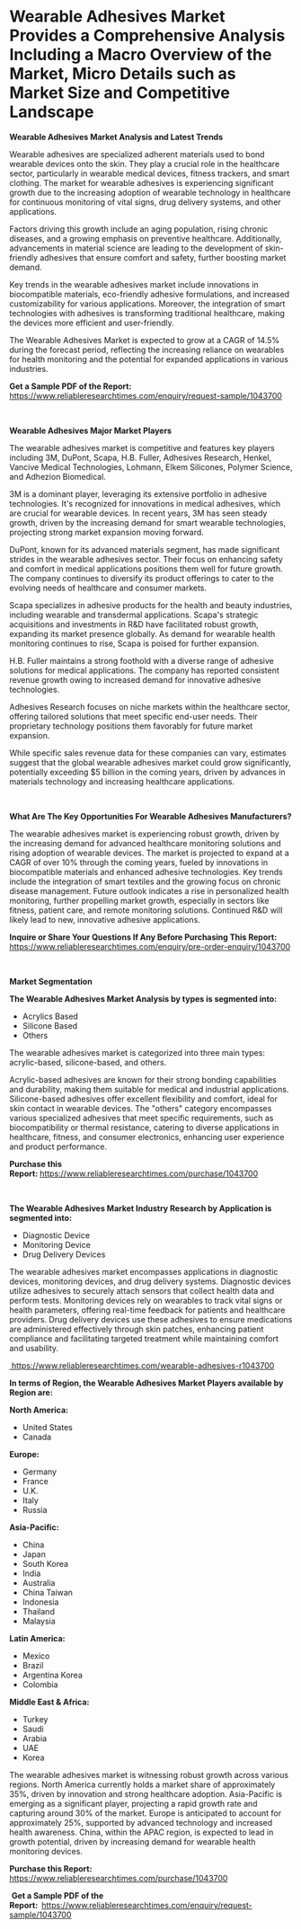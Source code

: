<p><h1>Wearable Adhesives Market Provides a Comprehensive Analysis Including a Macro Overview of the Market, Micro Details such as Market Size and Competitive Landscape</h1></p><p><strong>Wearable Adhesives Market Analysis and Latest Trends</strong></p>
<p><p>Wearable adhesives are specialized adherent materials used to bond wearable devices onto the skin. They play a crucial role in the healthcare sector, particularly in wearable medical devices, fitness trackers, and smart clothing. The market for wearable adhesives is experiencing significant growth due to the increasing adoption of wearable technology in healthcare for continuous monitoring of vital signs, drug delivery systems, and other applications.</p><p>Factors driving this growth include an aging population, rising chronic diseases, and a growing emphasis on preventive healthcare. Additionally, advancements in material science are leading to the development of skin-friendly adhesives that ensure comfort and safety, further boosting market demand. </p><p>Key trends in the wearable adhesives market include innovations in biocompatible materials, eco-friendly adhesive formulations, and increased customizability for various applications. Moreover, the integration of smart technologies with adhesives is transforming traditional healthcare, making the devices more efficient and user-friendly.</p><p>The Wearable Adhesives Market is expected to grow at a CAGR of 14.5% during the forecast period, reflecting the increasing reliance on wearables for health monitoring and the potential for expanded applications in various industries.</p></p>
<p><strong>Get a Sample PDF of the Report:&nbsp;</strong> <a href="https://www.reliableresearchtimes.com/enquiry/request-sample/1043700?utm_campaign=1420&utm_medium=2&utm_source=Github&utm_content=ia&utm_term=13042025&utm_id=wearable-adhesives">https://www.reliableresearchtimes.com/enquiry/request-sample/1043700</a></p>
<p>&nbsp;</p>
<p><strong>Wearable Adhesives Major Market Players</strong></p>
<p><p>The wearable adhesives market is competitive and features key players including 3M, DuPont, Scapa, H.B. Fuller, Adhesives Research, Henkel, Vancive Medical Technologies, Lohmann, Elkem Silicones, Polymer Science, and Adhezion Biomedical. </p><p>3M is a dominant player, leveraging its extensive portfolio in adhesive technologies. It's recognized for innovations in medical adhesives, which are crucial for wearable devices. In recent years, 3M has seen steady growth, driven by the increasing demand for smart wearable technologies, projecting strong market expansion moving forward.</p><p>DuPont, known for its advanced materials segment, has made significant strides in the wearable adhesives sector. Their focus on enhancing safety and comfort in medical applications positions them well for future growth. The company continues to diversify its product offerings to cater to the evolving needs of healthcare and consumer markets.</p><p>Scapa specializes in adhesive products for the health and beauty industries, including wearable and transdermal applications. Scapa's strategic acquisitions and investments in R&D have facilitated robust growth, expanding its market presence globally. As demand for wearable health monitoring continues to rise, Scapa is poised for further expansion.</p><p>H.B. Fuller maintains a strong foothold with a diverse range of adhesive solutions for medical applications. The company has reported consistent revenue growth owing to increased demand for innovative adhesive technologies. </p><p>Adhesives Research focuses on niche markets within the healthcare sector, offering tailored solutions that meet specific end-user needs. Their proprietary technology positions them favorably for future market expansion.</p><p>While specific sales revenue data for these companies can vary, estimates suggest that the global wearable adhesives market could grow significantly, potentially exceeding $5 billion in the coming years, driven by advances in materials technology and increasing healthcare applications.</p></p>
<p>&nbsp;</p>
<p><strong>What Are The Key Opportunities For Wearable Adhesives Manufacturers?</strong></p>
<p><p>The wearable adhesives market is experiencing robust growth, driven by the increasing demand for advanced healthcare monitoring solutions and rising adoption of wearable devices. The market is projected to expand at a CAGR of over 10% through the coming years, fueled by innovations in biocompatible materials and enhanced adhesive technologies. Key trends include the integration of smart textiles and the growing focus on chronic disease management. Future outlook indicates a rise in personalized health monitoring, further propelling market growth, especially in sectors like fitness, patient care, and remote monitoring solutions. Continued R&D will likely lead to new, innovative adhesive applications.</p></p>
<p><strong>Inquire or Share Your Questions If Any Before Purchasing This Report:</strong> <a href="https://www.reliableresearchtimes.com/enquiry/pre-order-enquiry/1043700?utm_campaign=1420&utm_medium=2&utm_source=Github&utm_content=ia&utm_term=13042025&utm_id=wearable-adhesives">https://www.reliableresearchtimes.com/enquiry/pre-order-enquiry/1043700</a></p>
<p>&nbsp;</p>
<p><strong>Market Segmentation</strong></p>
<p><strong>The Wearable Adhesives Market Analysis by types is segmented into:</strong></p>
<p><ul><li>Acrylics Based</li><li>Silicone Based</li><li>Others</li></ul></p>
<p><p>The wearable adhesives market is categorized into three main types: acrylic-based, silicone-based, and others. </p><p>Acrylic-based adhesives are known for their strong bonding capabilities and durability, making them suitable for medical and industrial applications. Silicone-based adhesives offer excellent flexibility and comfort, ideal for skin contact in wearable devices. The "others" category encompasses various specialized adhesives that meet specific requirements, such as biocompatibility or thermal resistance, catering to diverse applications in healthcare, fitness, and consumer electronics, enhancing user experience and product performance.</p></p>
<p><strong>Purchase this Report:&nbsp;</strong><a href="https://www.reliableresearchtimes.com/purchase/1043700?utm_campaign=1420&utm_medium=2&utm_source=Github&utm_content=ia&utm_term=13042025&utm_id=wearable-adhesives">https://www.reliableresearchtimes.com/purchase/1043700</a></p>
<p>&nbsp;</p>
<p><strong>The Wearable Adhesives Market Industry Research by Application is segmented into:</strong></p>
<p><ul><li>Diagnostic Device</li><li>Monitoring Device</li><li>Drug Delivery Devices</li></ul></p>
<p><p>The wearable adhesives market encompasses applications in diagnostic devices, monitoring devices, and drug delivery systems. Diagnostic devices utilize adhesives to securely attach sensors that collect health data and perform tests. Monitoring devices rely on wearables to track vital signs or health parameters, offering real-time feedback for patients and healthcare providers. Drug delivery devices use these adhesives to ensure medications are administered effectively through skin patches, enhancing patient compliance and facilitating targeted treatment while maintaining comfort and usability.</p></p>
<p><a href="https://www.reliableresearchtimes.com/wearable-adhesives-r1043700?utm_campaign=1420&utm_medium=2&utm_source=Github&utm_content=ia&utm_term=13042025&utm_id=wearable-adhesives">&nbsp;https://www.reliableresearchtimes.com/wearable-adhesives-r1043700</a></p>
<p><strong>In terms of Region, the Wearable Adhesives Market Players available by Region are:</strong></p>
<p>
    <p> <strong> North America: </strong>
        <ul>
            <li>United States</li>
            <li>Canada</li>
        </ul>
        </p> 
    <p> <strong> Europe: </strong>
        <ul>
            <li>Germany</li>
            <li>France</li>
            <li>U.K.</li>
            <li>Italy</li>
            <li>Russia</li>
        </ul>
        </p> 
    <p> <strong> Asia-Pacific: </strong>
        <ul>
            <li>China</li>
            <li>Japan</li>
            <li>South Korea</li>
            <li>India</li>
            <li>Australia</li>
            <li>China Taiwan</li>
            <li>Indonesia</li>
            <li>Thailand</li>
            <li>Malaysia</li>
        </ul>
        </p> 
    <p> <strong> Latin America: </strong>
        <ul>
            <li>Mexico</li>
            <li>Brazil</li>
            <li>Argentina Korea</li>
            <li>Colombia</li>
        </ul>
        </p> 
    <p> <strong> Middle East & Africa: </strong>
        <ul>
            <li>Turkey</li>
            <li>Saudi</li>
            <li>Arabia</li>
            <li>UAE</li>
            <li>Korea</li>
        </ul>
    </p>
    </p>
<p><p>The wearable adhesives market is witnessing robust growth across various regions. North America currently holds a market share of approximately 35%, driven by innovation and strong healthcare adoption. Asia-Pacific is emerging as a significant player, projecting a rapid growth rate and capturing around 30% of the market. Europe is anticipated to account for approximately 25%, supported by advanced technology and increased health awareness. China, within the APAC region, is expected to lead in growth potential, driven by increasing demand for wearable health monitoring devices.</p></p>
<p><strong>Purchase this Report: </strong><a href="https://www.reliableresearchtimes.com/purchase/1043700?utm_campaign=1420&utm_medium=2&utm_source=Github&utm_content=ia&utm_term=13042025&utm_id=wearable-adhesives">https://www.reliableresearchtimes.com/purchase/1043700</a></p>
<p>&nbsp;<strong>Get a Sample PDF of the Report:&nbsp;&nbsp;</strong><a href="https://www.reliableresearchtimes.com/enquiry/request-sample/1043700?utm_campaign=1420&utm_medium=2&utm_source=Github&utm_content=ia&utm_term=13042025&utm_id=wearable-adhesives">https://www.reliableresearchtimes.com/enquiry/request-sample/1043700</a></p>
<p><strong></strong></p>
<p><p></p><p></p><p></p></p>
